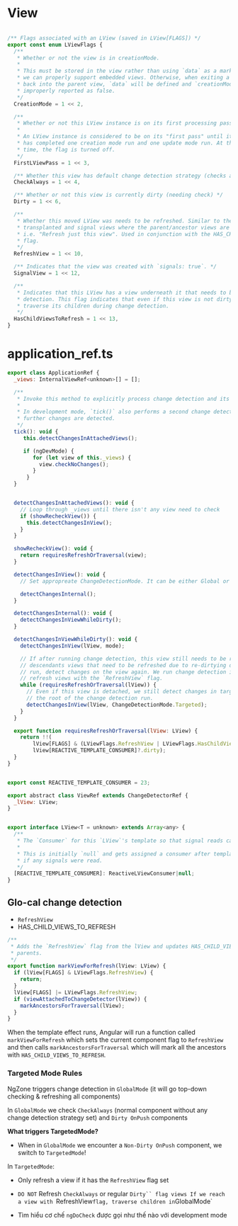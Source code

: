 # View
```javascript

/** Flags associated with an LView (saved in LView[FLAGS]) */
export const enum LViewFlags {
  /**
   * Whether or not the view is in creationMode.
   *
   * This must be stored in the view rather than using `data` as a marker so that
   * we can properly support embedded views. Otherwise, when exiting a child view
   * back into the parent view, `data` will be defined and `creationMode` will be
   * improperly reported as false.
   */
  CreationMode = 1 << 2,

  /**
   * Whether or not this LView instance is on its first processing pass.
   *
   * An LView instance is considered to be on its "first pass" until it
   * has completed one creation mode run and one update mode run. At this
   * time, the flag is turned off.
   */
  FirstLViewPass = 1 << 3,

  /** Whether this view has default change detection strategy (checks always) or onPush */
  CheckAlways = 1 << 4,

  /** Whether or not this view is currently dirty (needing check) */
  Dirty = 1 << 6,

  /**
   * Whether this moved LView was needs to be refreshed. Similar to the Dirty flag, but used for
   * transplanted and signal views where the parent/ancestor views are not marked dirty as well.
   * i.e. "Refresh just this view". Used in conjunction with the HAS_CHILD_VIEWS_TO_REFRESH
   * flag.
   */
  RefreshView = 1 << 10,

  /** Indicates that the view was created with `signals: true`. */
  SignalView = 1 << 12,

  /**
   * Indicates that this LView has a view underneath it that needs to be refreshed during change
   * detection. This flag indicates that even if this view is not dirty itself, we still need to
   * traverse its children during change detection.
   */
  HasChildViewsToRefresh = 1 << 13,
}

```

# application_ref.ts
```javascript
export class ApplicationRef {
  _views: InternalViewRef<unknown>[] = [];

  /**
   * Invoke this method to explicitly process change detection and its side-effects.
   *
   * In development mode, `tick()` also performs a second change detection cycle to ensure that no
   * further changes are detected.
   */
  tick(): void {
     this.detectChangesInAttachedViews();

     if (ngDevMode) {
        for (let view of this._views) {
          view.checkNoChanges();
        }
      }
  }


  detectChangesInAttachedViews(): void {
    // Loop through _views until there isn't any view need to check
    if (showRecheckView()) {
      this.detectChangesInView();
    }
  }

  showRecheckView(): void {
    return requiresRefreshOrTraversal(view);
  } 

  detectChangesInView(): void {
    // Set appropreate ChangeDetectionMode. It can be either Global or Targeted

    detectChangesInternal();
  }

  detectChangesInternal(): void {
    detectChangesInViewWhileDirty();
  }

  detectChangesInViewWhileDirty(): void {
    detectChangesInView(lView, mode);

    // If after running change detection, this view still needs to be refreshed or there are
    // descendants views that need to be refreshed due to re-dirtying during the change detection
    // run, detect changes on the view again. We run change detection in `Targeted` mode to only
    // refresh views with the `RefreshView` flag.
    while (requiresRefreshOrTraversal(lView)) {
      // Even if this view is detached, we still detect changes in targeted mode because this was
      // the root of the change detection run.
      detectChangesInView(lView, ChangeDetectionMode.Targeted);
    }
  }

  export function requiresRefreshOrTraversal(lView: LView) {
    return !!(
        lView[FLAGS] & (LViewFlags.RefreshView | LViewFlags.HasChildViewsToRefresh) ||
        lView[REACTIVE_TEMPLATE_CONSUMER]?.dirty);
  }
}

```


```javascript

export const REACTIVE_TEMPLATE_CONSUMER = 23;

export abstract class ViewRef extends ChangeDetectorRef {
  _lView: LView;
}


export interface LView<T = unknown> extends Array<any> {
  /**
   * The `Consumer` for this `LView`'s template so that signal reads can be tracked.
   *
   * This is initially `null` and gets assigned a consumer after template execution
   * if any signals were read.
   */
  [REACTIVE_TEMPLATE_CONSUMER]: ReactiveLViewConsumer|null;
}
```

## Glo-cal change detection

- `RefreshView`
- HAS_CHILD_VIEWS_TO_REFRESH

```javascript
/**
 * Adds the `RefreshView` flag from the lView and updates HAS_CHILD_VIEWS_TO_REFRESH flag of
 * parents.
 */
export function markViewForRefresh(lView: LView) {
  if (lView[FLAGS] & LViewFlags.RefreshView) {
    return;
  }
  lView[FLAGS] |= LViewFlags.RefreshView;
  if (viewAttachedToChangeDetector(lView)) {
    markAncestorsForTraversal(lView);
  }
}
```
When the template effect runs, Angular will run a function called `markViewForRefresh` which sets the current component flag to `RefreshView` and then calls `markAncestorsForTraversal` which will mark all the ancestors with `HAS_CHILD_VIEWS_TO_REFRESH`.


### Targeted Mode Rules
NgZone triggers change detection in `GlobalMode` (it will go top-down checking & refreshing all components)

In `GlobalMode` we check `CheckAlways` (normal component without any change detection strategy set) and `Dirty OnPush` components

**What triggers TargetedMode?**
- When in `GlobalMode` we encounter a `Non-Dirty OnPush` component, we switch to `TargetedMode`!

In `TargetedMode`:
- Only refresh a view if it has the `RefreshView` flag set
- `DO NOT` Refresh `CheckAlways` or regular `Dirty`` flag views
If we reach a view with `RefreshView` flag, traverse children in `GlobalMode`




- Tìm hiểu cơ chế `ngDoCheck` được gọi như thế nào với development mode
